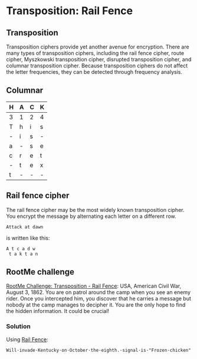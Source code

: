 # Transposition: Rail Fence

## Transposition

Transposition ciphers provide yet another avenue for encryption. There are many types of transposition ciphers, including the rail fence cipher, route cipher, Myszkowski transposition cipher, disrupted transposition cipher, and columnar transposition cipher. Because transposition ciphers do not affect the letter frequencies, they can be detected through frequency analysis.

## Columnar


| H   | A   | C   | K   |
|:----|:----|:----|:----|
| 3   | 1   | 2   | 4   |
| T   | h   | i   | s   |
| -   | i   | s   | -   |
| a   | -   | s   | e   |
| c   | r   | e   | t   |
| -   | t   | e   | x   |
| t   | -   | -   | -   |

## Rail fence cipher

The rail fence cipher may be the most widely known transposition cipher. You encrypt the message by alternating each letter on a different row.

```text
Attack at dawn
```

is written like this:

```text
A t c a d w
 t a k t a n
```

## RootMe challenge

[RootMe Challenge: Transposition - Rail Fence](https://www.root-me.org/en/Challenges/Cryptanalysis/Transposition-Rail-Fence): USA, American Civil War, August 3, 1862. You are on patrol around the camp when you see an enemy rider. Once you intercepted him, you discover that he carries a message but nobody at the camp manages to decipher it. You are the only hope to find the hidden information. It could be crucial!

### Solution

Using [Rail Fence](https://github.com/tymyrddin/scripts-classical-ciphers/tree/main/railfence):

```text
Will·invade·Kentucky·on·October·the·eighth.·signal·is·"Frozen·chicken"
```

